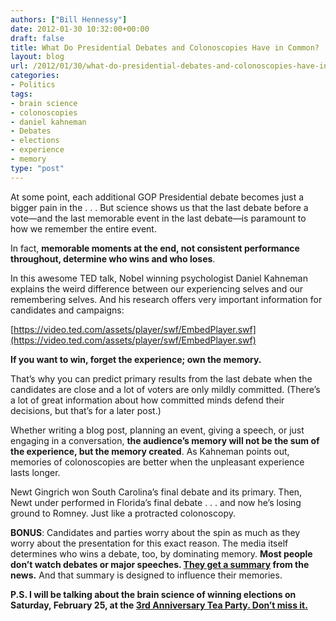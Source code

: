 ```yaml
---
authors: ["Bill Hennessy"]
date: 2012-01-30 10:32:00+00:00
draft: false
title: What Do Presidential Debates and Colonoscopies Have in Common?
layout: blog
url: /2012/01/30/what-do-presidential-debates-and-colonoscopies-have-in-common/
categories:
- Politics
tags:
- brain science
- colonoscopies
- daniel kahneman
- Debates
- elections
- experience
- memory
type: "post"
---
```


At some point, each additional GOP Presidential debate becomes just a bigger pain in the . . . But science shows us that the last debate before a vote—and the last memorable event in the last debate—is paramount to how we remember the entire event.

In fact, **memorable moments at the end, not consistent performance throughout, determine who wins and who loses**. 

In this awesome TED talk, Nobel winning psychologist Daniel Kahneman explains the weird difference between our experiencing selves and our remembering selves. And his research offers very important information for candidates and campaigns:

[https://video.ted.com/assets/player/swf/EmbedPlayer.swf](https://video.ted.com/assets/player/swf/EmbedPlayer.swf)

**If you want to win, forget the experience; own the memory.**

That’s why you can predict primary results from the last debate when the candidates are close and a lot of voters are only mildly committed. (There’s a lot of great information about how committed minds defend their decisions, but that’s for a later post.)

Whether writing a blog post, planning an event, giving a speech, or just engaging in a conversation, **the audience’s memory will not be the sum of the experience, but the memory created**. As Kahneman points out, memories of colonoscopies are better when the unpleasant experience lasts longer.

Newt Gingrich won South Carolina’s final debate and its primary. Then, Newt under performed in Florida’s final debate . . . and now he’s losing ground to Romney. Just like a protracted colonoscopy.

**BONUS**: Candidates and parties worry about the spin as much as they worry about the presentation for this exact reason. The media itself determines who wins a debate, too, by dominating memory. **Most people don’t watch debates or major speeches. **[**They get a summary**](https://hennessysview.com/political-science/2012-election-political-science/who-won-the-new-hampshire-republican-debate/)** from the news.** And that summary is designed to influence their memories.

**P.S. I will be talking about the brain science of winning elections on Saturday, February 25, at the [3rd Anniversary Tea Party. Don’t miss it.](https://3rdanniversaryteaparty.eventbrite.com/)**
